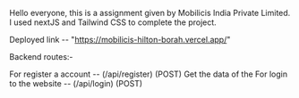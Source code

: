 Hello everyone, this is a assignment given by  Mobilicis India Private Limited. I used nextJS and Tailwind CSS to complete the project. 

Deployed link -- "https://mobilicis-hilton-borah.vercel.app/"

Backend routes:-

For register a account -- (/api/register) (POST)
Get the data of the 
For login to the website -- (/api/login) (POST)
